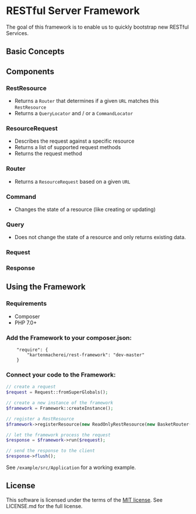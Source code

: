 # RESTful Server Framework

The goal of this framework is to enable us to quickly bootstrap new RESTful Services.

## Basic Concepts

## Components

### RestResource

- Returns a `Router` that determines if a given `URL` matches this `RestResource`
- Returns a `QueryLocator` and / or a `CommandLocator` 

### ResourceRequest

- Describes the request against a specific resource
- Returns a list of supported request methods
- Returns the request method

### Router

- Returns a `ResourceRequest` based on a given `URL` 

### Command

- Changes the state of a resource (like creating or updating)

### Query

- Does not change the state of a resource and only returns existing data.

### Request 



### Response

## Using the Framework

### Requirements

- Composer
- PHP 7.0+

### Add the Framework to your composer.json:
```
	"require": {
		"kartenmacherei/rest-framework": "dev-master"
	}
```

### Connect your code to the Framework:
```php
// create a request
$request = Request::fromSuperGlobals();

// create a new instance of the framework
$framework = Framework::createInstance();

// register a RestResource
$framework->registerResource(new ReadOnlyRestResource(new BasketRouter(), new BasketQueryLocator()));

// let the framework process the request
$response = $framework->run($request);

// send the response to the client
$response->flush();
```

See `/example/src/Application` for a working example.

## License

This software is licensed under the terms of the [MIT license](https://opensource.org/licenses/MIT). See LICENSE.md for the full license.
